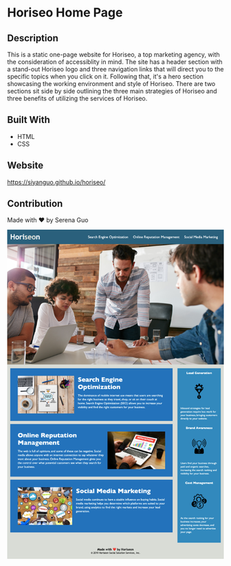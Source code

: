 # Horiseo Home Page

## Description
This is a static one-page website for Horiseo, a top marketing agency, with the consideration of accessiblity in mind. The site has a header section with a stand-out Horiseo logo and three navigation links that will direct you to the specific topics when you click on it. Following that, it's a hero section showcasing the working environment and style of Horiseo. There are two sections sit side by side outlining the three main strategies of Horiseo and three benefits of utilizing the services of Horiseo.

## Built With
* HTML
* CSS

## Website
https://siyanguo.github.io/horiseo/

## Contribution
Made with ❤️ by Serena Guo

![the screenshot of the site](assets/images/screenshot.png)


